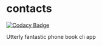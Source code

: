 # contacts

[![Codacy Badge](https://api.codacy.com/project/badge/Grade/6f2cadee494b411daed25b780a128a2f)](https://app.codacy.com/app/JoshuaOndieki/contacts?utm_source=github.com&utm_medium=referral&utm_content=JoshuaOndieki/contacts&utm_campaign=badger)

Utterly fantastic phone book cli app
